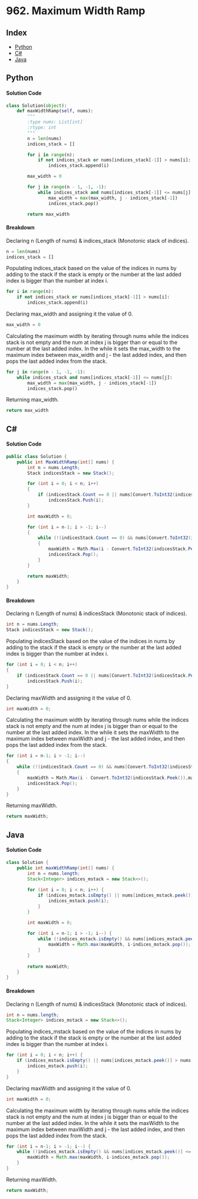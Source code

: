 # 962. Maximum Width Ramp
## Index
- [Python](/Solutions/962/README.md#python)
- [C#](/Solutions/962/README.md#c)
- [Java](/Solutions/962/README.md#java)

## Python
#### Solution Code
```py
class Solution(object):
    def maxWidthRamp(self, nums):
        """
        :type nums: List[int]
        :rtype: int
        """
        n = len(nums)
        indices_stack = []

        for i in range(n):
            if not indices_stack or nums[indices_stack[-1]] > nums[i]:
                indices_stack.append(i)

        max_width = 0

        for j in range(n - 1, -1, -1):
            while indices_stack and nums[indices_stack[-1]] <= nums[j]:
                max_width = max(max_width, j - indices_stack[-1])
                indices_stack.pop()

        return max_width
```
#### Breakdown
Declaring n (Length of nums) & indices_stack (Monotonic stack of indices).
```py
n = len(nums)
indices_stack = []
```
Populating indices_stack based on the value of the indices in nums by adding to the stack if the stack is empty or the number at the last added index is bigger than the number at index i.
```py
for i in range(n):
    if not indices_stack or nums[indices_stack[-1]] > nums[i]:
        indices_stack.append(i)
```
Declaring max_width and assigning it the value of 0.
```py
max_width = 0
```
Calculating the maximum width by iterating through nums while the indices stack is not empty and the num at index j is bigger than or equal to the number at the last added index. In the while it sets the max_width to the maximum index between max_width and j - the last added index, and then pops the last added index from the stack.
```py
for j in range(n - 1, -1, -1):
    while indices_stack and nums[indices_stack[-1]] <= nums[j]:
        max_width = max(max_width, j - indices_stack[-1])
        indices_stack.pop()
```
Returning max_width.
```py
return max_width
```
## C#
#### Solution Code
```cs
public class Solution {
    public int MaxWidthRamp(int[] nums) {
        int n = nums.Length;
        Stack indicesStack = new Stack();

        for (int i = 0; i < n; i++)
        {
            if (indicesStack.Count == 0 || nums[Convert.ToInt32(indicesStack.Peek())] > nums[i])
                indicesStack.Push(i);
        }

        int maxWidth = 0;

        for (int i = n-1; i > -1; i--)
        {
            while (!(indicesStack.Count == 0) && nums[Convert.ToInt32(indicesStack.Peek())] <= nums[i])
            {
                maxWidth = Math.Max(i - Convert.ToInt32(indicesStack.Peek()),maxWidth);
                indicesStack.Pop();
            }
        }

        return maxWidth;
    }
}
```
#### Breakdown
Declaring n (Length of nums) & indicesStack (Monotonic stack of indices).
```cs
int n = nums.Length;
Stack indicesStack = new Stack();
```
Populating indicesStack based on the value of the indices in nums by adding to the stack if the stack is empty or the number at the last added index is bigger than the number at index i.
```cs
for (int i = 0; i < n; i++)
{
    if (indicesStack.Count == 0 || nums[Convert.ToInt32(indicesStack.Peek())] > nums[i])
        indicesStack.Push(i);
}
```
Declaring maxWidth and assigning it the value of 0.
```cs
int maxWidth = 0;
```
Calculating the maximum width by iterating through nums while the indices stack is not empty and the num at index j is bigger than or equal to the number at the last added index. In the while it sets the maxWidth to the maximum index between maxWidth and j - the last added index, and then pops the last added index from the stack.
```cs
for (int i = n-1; i > -1; i--)
{
    while (!(indicesStack.Count == 0) && nums[Convert.ToInt32(indicesStack.Peek())] <= nums[i])
    {
        maxWidth = Math.Max(i - Convert.ToInt32(indicesStack.Peek()),maxWidth);
        indicesStack.Pop();
    }
}
```
Returning maxWidth.
```cs
return maxWidth;
```
## Java
#### Solution Code
```java
class Solution {
    public int maxWidthRamp(int[] nums) {
        int n = nums.length;
        Stack<Integer> indices_mstack = new Stack<>();
        
        for (int i = 0; i < n; i++) {
            if (indices_mstack.isEmpty() || nums[indices_mstack.peek()] > nums[i]) {
                indices_mstack.push(i);
            }
        }

        int maxWidth = 0;
        
        for (int i = n-1; i > -1; i--) {
            while (!indices_mstack.isEmpty() && nums[indices_mstack.peek()] <= nums[i]) {
                maxWidth = Math.max(maxWidth, i-indices_mstack.pop());
            }
        }
        
        return maxWidth;
    }
}
```
#### Breakdown
Declaring n (Length of nums) & indicesStack (Monotonic stack of indices).
```java
int n = nums.length;
Stack<Integer> indices_mstack = new Stack<>();
```
Populating indices_mstack based on the value of the indices in nums by adding to the stack if the stack is empty or the number at the last added index is bigger than the number at index i.
```java
for (int i = 0; i < n; i++) {
    if (indices_mstack.isEmpty() || nums[indices_mstack.peek()] > nums[i]) {
        indices_mstack.push(i);
    }
}
```
Declaring maxWidth and assigning it the value of 0.
```java
int maxWidth = 0;
```
Calculating the maximum width by iterating through nums while the indices stack is not empty and the num at index j is bigger than or equal to the number at the last added index. In the while it sets the maxWidth to the maximum index between maxWidth and j - the last added index, and then pops the last added index from the stack.
```java
for (int i = n-1; i > -1; i--) {
    while (!indices_mstack.isEmpty() && nums[indices_mstack.peek()] <= nums[i]) {
        maxWidth = Math.max(maxWidth, i-indices_mstack.pop());
    }
}
```
Returning maxWidth.
```java
return maxWidth;
```
